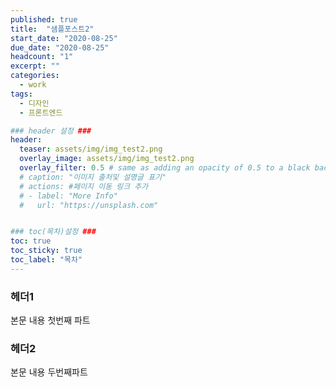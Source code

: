 ```yaml
---
published: true
title:  "샘플포스트2"
start_date: "2020-08-25"
due_date: "2020-08-25"
headcount: "1"
excerpt: ""
categories:
  - work
tags:
  - 디자인
  - 프론트엔드

### header 설정 ###
header:
  teaser: assets/img/img_test2.png
  overlay_image: assets/img/img_test2.png
  overlay_filter: 0.5 # same as adding an opacity of 0.5 to a black background
  # caption: "이미지 출처및 설명글 표기"
  # actions: #페이지 이동 링크 추가
  # - label: "More Info"
  #   url: "https://unsplash.com"


### toc(목차)설정 ###
toc: true
toc_sticky: true
toc_label: "목차"
---
```

### 헤더1
본문 내용 첫번째 파트

### 헤더2
본문 내용 두번째파트
